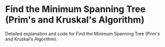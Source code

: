 # Find the Minimum Spanning Tree (Prim's and Kruskal's Algorithm)

Detailed explanation and code for Find the Minimum Spanning Tree (Prim's and Kruskal's Algorithm).